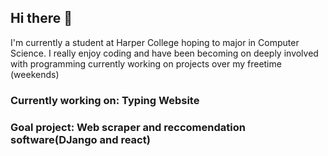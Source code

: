 ## Hi there 👋
 I'm currently a student at Harper College hoping to major in Computer Science. I really enjoy coding and have been becoming on deeply involved with programming currently working on projects over my freetime (weekends)

 ### Currently working on: Typing Website

 ### Goal project: Web scraper and reccomendation software(DJango and react)
 
<!--
**Tojustn/Tojustn** is a ✨ _special_ ✨ repository because its `README.md` (this file) appears on your GitHub profile.

Here are some ideas to get you started:

- 🔭 I’m currently working on ...
- 🌱 I’m currently learning ...
- 👯 I’m looking to collaborate on ...
- 🤔 I’m looking for help with ...
- 💬 Ask me about ...
- 📫 How to reach me: ...
- 😄 Pronouns: ...
- ⚡ Fun fact: ...
-->
